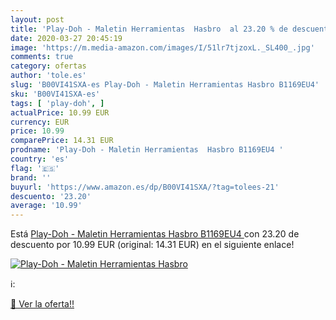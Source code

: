 ```yaml
---
layout: post
title: 'Play-Doh - Maletin Herramientas  Hasbro  al 23.20 % de descuento'
date: 2020-03-27 20:45:19
image: 'https://m.media-amazon.com/images/I/51lr7tjzoxL._SL400_.jpg'
comments: true
category: ofertas
author: 'tole.es'
slug: 'B00VI41SXA-es Play-Doh - Maletin Herramientas Hasbro B1169EU4'
sku: 'B00VI41SXA-es'
tags: [ 'play-doh', ]
actualPrice: 10.99 EUR
currency: EUR
price: 10.99
comparePrice: 14.31 EUR
prodname: 'Play-Doh - Maletin Herramientas  Hasbro B1169EU4 '
country: 'es'
flag: '🇪🇸'
brand: ''
buyurl: 'https://www.amazon.es/dp/B00VI41SXA/?tag=tolees-21'
descuento: '23.20'
average: '10.99'
---
```


Está [Play-Doh - Maletin Herramientas  Hasbro B1169EU4 ](https://www.amazon.es/dp/B00VI41SXA/?tag=tolees-21) con 23.20 de descuento por 10.99 EUR (original: 14.31 EUR) en el siguiente enlace!

[![Play-Doh - Maletin Herramientas  Hasbro ](https://m.media-amazon.com/images/I/51lr7tjzoxL._SL400_.jpg)](https://www.amazon.es/dp/B00VI41SXA/?tag=tolees-21)

ℹ️:


[🛒 Ver la oferta!!](https://www.amazon.es/dp/B00VI41SXA/?tag=tolees-21)
